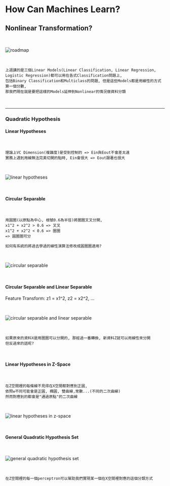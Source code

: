 # How Can Machines Learn?

## Nonlinear Transformation?

<br />

![roadmap](https://github.com/linda2020130/Notes_ML-Foundations/blob/master/Pictures/Week%2012/roadmap.PNG)

<br />

```
上週講的是三個Linear Models(Linear Classification, Linear Regression, Logistic Regression)都可以用在各式Classification問題上, 
包括Binary Classification和Multiclass的問題, 但是這些Models都是用線性的方式算一個分數, 
那我們現在就是要把這樣的Models延伸到Nonlinear的情況做資料分類
```

<br />

***

### Quadratic Hypothesis

#### Linear Hypotheses

<br />

```
理論上VC Dimension(複雜度)是受到控制的 => Ein與Eout不會差太遠
實務上遇到用線無法完美切開的點時, Ein會很大 => Eout跟著也很大
```

<br />

![linear hypotheses](https://github.com/linda2020130/Notes_ML-Foundations/blob/master/Pictures/Week%2012/linear%20hypotheses.PNG)

<br />

#### Circular Separable

<br />

```
用圓圈(以原點為中心, 根號0.6為半徑)將圈圈叉叉分開,
x1^2 + x2^2 > 0.6 => 叉叉
x1^2 + x2^2 < 0.6 => 圈圈
=> 圓圈圈可分

如何有系統的將過去學過的線性演算法修改成圓圈圈適用?
```

<br />

![circular separable](https://github.com/linda2020130/Notes_ML-Foundations/blob/master/Pictures/Week%2012/circular%20separable.PNG)

<br />

#### Circular Separable and Linear Separable

Feature Transform: z1 = x1^2, z2 = x2^2, ...

<br />

![circular separable and linear separable](https://github.com/linda2020130/Notes_ML-Foundations/blob/master/Pictures/Week%2012/circular%20separable%20and%20linear%20separable.PNG)

<br />

```
如果原來的資料X是用圈圈可以分開的, 那經過一番轉換, 新資料Z就可以用線性來分開
但反過來的話呢?
```

<br />

#### Linear Hypotheses in Z-Space

<br />

```
在Z空間裡的每條線不見得在X空間都對應到正圓,
依照w不同可能會是正圓, 橢圓, 雙曲線,常數...(不同的二次曲線)
然而對應到的都會是"通過原點"的二次曲線
```

<br />

![linear hypotheses in z-space](https://github.com/linda2020130/Notes_ML-Foundations/blob/master/Pictures/Week%2012/linear%20hypotheses%20in%20z-space.PNG)

<br />

#### General Quadratic Hypothesis Set

<br />

![general quadratic hypothesis set](https://github.com/linda2020130/Notes_ML-Foundations/blob/master/Pictures/Week%2012/general%20quadratic%20hypothesis%20set.PNG)

<br />

```
在Z空間裡的每一個perceptron可以幫助我們實現某一個在X空間裡對應的這個分類方式
```

<br />









